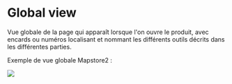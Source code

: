 # Global view

Vue globale de la page qui apparaît lorsque l'on ouvre le produit, avec encards ou numéros localisant et nommant les différents outils décrits dans les différentes parties.

Exemple de vue globale Mapstore2 :

![](images/00_vue_globale.png)


